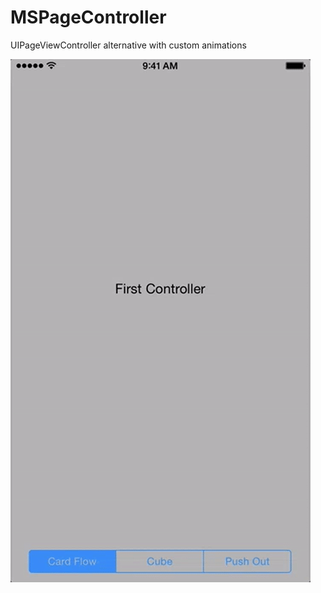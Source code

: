 # MSPageController
UIPageViewController alternative with custom animations

![Demo](Resources/demo.gif)
